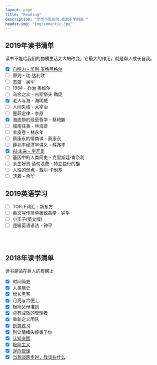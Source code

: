 ```yaml
---
layout: page
title: "Reading"
description: "学而不思则罔,死而不学则怠 "
header-img: "img/semantic.jpg"
---
```



## 2019年读书清单

读书不能给我们的物质生活太大的改变，它最大的作用，就是帮人成长自我。  

- [x] [自控力 - 凯利·麦格尼格尔](/studynotes/2019/01/16/WillPower)
- [ ] 原则 - 瑞·达利欧
- [ ] 态度 - 吴军
- [ ] 1984 - 乔治·奥维尔
- [ ] 乌合之众 - 古斯塔夫·勒庞
- [x] 老人与海 - 海明威
- [ ] 人间失格 - 太宰治
- [ ] 墨菲定律 - 李原
- [x] 海底捞的经营哲学 - 蔡艳鹏
- [ ] 城南往事 - 林海音
- [ ] 羊皮卷 - 林永年
- [ ] 蔡康永的情商课 - 蔡康永
- [ ] 薛兆丰经济学讲义 - 薛兆丰 
- [x] [AI·未来 - 李开复](/studynotes/2019/01/16/WillPower)
- [ ] 基因中的人类简史 - 克里斯廷·肯奈利
- [ ] 余生好贵 请勿浪费 - 特立独行的猫
- [ ] 人性的弱点 - 戴尔·卡耐基
- [ ] 活着 - 余华

## 2019英语学习
- [ ] TOFLE词汇 - 新东方
- [ ] 英文写作简单极致美学 - 钟平
- [ ] 小王子(英文版)
- [ ] 逻辑英语语法 - 钟平

<br/><br/>
## 2018年读书清单

读书是站在巨人的肩膀上  

- [x] 时间简史
- [x] 人类简史
- [x] 增长黑客
- [x] 月亮与六便士
- [x] 极简父母准则
- [x] 卓有成效的管理者
- [x] 重新定义团队
- [x] [刻意练习](/studynotes/2018/08/30/Deliberately/)
- [x] 别让情绪失控害了你
- [x] [认知突围](/studynotes/2018/10/05/UpThinking/)
- [x] [极简主义](/studynotes/2018/09/08/WorkSimply/)
- [x] [逆向管理](/studynotes/2018/09/27/ActLikeAeader/)
- [x] [当我谈跑步时，我谈些什么](/studynotes/2018/11/17/TalkAboutRunning/)